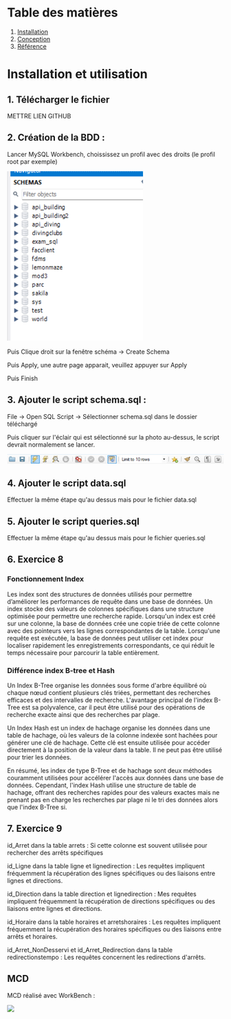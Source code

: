 # Table des matières

1. [Installation](#installation)
2. [Conception](#conception)
3. [Référence](#référence)

# Installation et utilisation

## 1. Télécharger le fichier

METTRE LIEN GITHUB

## 2. Création de la BDD :

Lancer MySQL Workbench, choississez un profil avec des droits (le profil root par exemple)

<img src="./img/bdd1.png">

Puis Clique droit sur la fenêtre schéma -> Create Schema

Puis Apply, une autre page apparait, veuillez appuyer sur Apply

Puis Finish

## 3. Ajouter le script schema.sql : 

File -> Open SQL Script -> Sélectionner schema.sql dans le dossier téléchargé

Puis cliquer sur l'éclair qui est sélectionné sur la photo au-dessus, le script devrait normalement se lancer.

<img src="./img/bdd2.png">

## 4. Ajouter le script data.sql

Effectuer la même étape qu'au dessus mais pour le fichier data.sql


## 5. Ajouter le script queries.sql

Effectuer la même étape qu'au dessus mais pour le fichier queries.sql

## 6. Exercice 8

### Fonctionnement Index

Les index sont des structures de données utilisés pour permettre d’améliorer les performances de requête dans une base de données.
Un index stocke des valeurs de colonnes spécifiques dans une structure optimisée pour permettre une recherche rapide. 
Lorsqu'un index est créé sur une colonne, la base de données crée une copie triée de cette colonne avec des pointeurs vers les lignes correspondantes de la table. 
Lorsqu'une requête est exécutée, la base de données peut utiliser cet index pour localiser rapidement les enregistrements correspondants, ce qui réduit le temps nécessaire pour parcourir la table entièrement.

### Différence index B-tree et Hash

Un Index B-Tree organise les données sous forme d'arbre équilibré où chaque nœud contient plusieurs clés triées, permettant des recherches efficaces et des intervalles de recherche. L'avantage principal de l'index B-Tree est sa polyvalence, car il peut être utilisé pour des opérations de recherche exacte ainsi que des recherches par plage.

Un Index Hash est un index de hachage organise les données dans une table de hachage, où les valeurs de la colonne indexée sont hachées pour générer une clé de hachage. Cette clé est ensuite utilisée pour accéder directement à la position de la valeur dans la table. Il ne peut pas être utilisé pour trier les données.


En résumé, les index de type B-Tree et de hachage sont deux méthodes couramment utilisées pour accélérer l'accès aux données dans une base de données. Cependant, l'index Hash utilise une structure de table de hachage, offrant des recherches rapides pour des valeurs exactes mais ne prenant pas en charge les recherches par plage ni le tri des données alors que l'index B-Tree si.

## 7. Exercice 9

id_Arret dans la table arrets : Si cette colonne est souvent utilisée pour rechercher des arrêts spécifiques

id_Ligne dans la table ligne et lignedirection : Les requêtes impliquent fréquemment la récupération des lignes spécifiques ou des liaisons entre lignes et directions.

id_Direction dans la table direction et lignedirection : Mes requêtes impliquent fréquemment la récupération de directions spécifiques ou des liaisons entre lignes et directions.

id_Horaire dans la table horaires et arretshoraires : Les requêtes impliquent fréquemment la récupération des horaires spécifiques ou des liaisons entre arrêts et horaires.

id_Arret_NonDesservi et id_Arret_Redirection dans la table redirectionstempo : Les requêtes concernent les redirections d'arrêts.

## MCD

MCD réalisé avec WorkBench :

<img src="./img/mcd.png">

